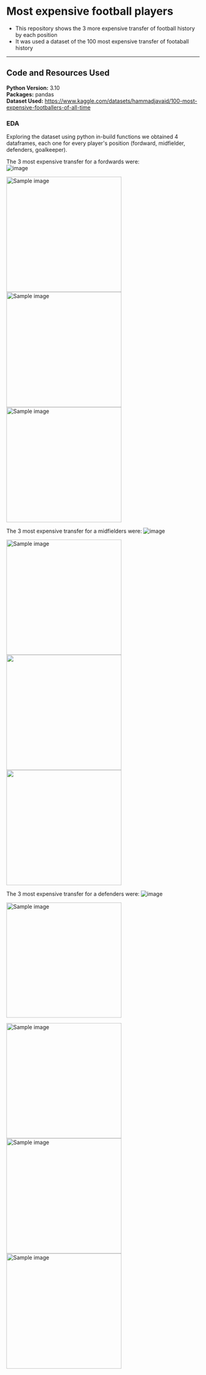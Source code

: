 # Most expensive football players
* This repository shows the 3 more expensive transfer of football history by each position
* It was used a dataset of the 100 most expensive transfer of footaball history

***
## Code and Resources Used

**Python Version:** 3.10  
**Packages:** pandas  
**Dataset Used:** https://www.kaggle.com/datasets/hammadjavaid/100-most-expensive-footballers-of-all-time    

### EDA

Exploring the dataset using python in-build functions we obtained 4 dataframes, each one for every player's position (fordward, midfielder, defenders, goalkeeper). 

The 3 most expensive transfer for a fordwards were:   
![image](https://github.com/OscarL7/Most_expensive_football_players/assets/141362532/7c90c4c5-f6a0-4197-af06-c06547ea88c2)

<img src="https://github.com/OscarL7/Most_expensive_football_players/assets/141362532/58899961-5996-4552-a882-e74555fd3f9f" alt="Sample image" width="300" height="300"> <img src="https://github.com/OscarL7/Most_expensive_football_players/assets/141362532/9659954d-8b7e-4d1e-ad3b-74cf4483e866" alt="Sample image" width="300" height="300"> <img src="https://github.com/OscarL7/Most_expensive_football_players/assets/141362532/60e87aa0-fbd2-4e17-bc27-f74dcd008ffe" alt="Sample image" width="300" height="300">

The 3 most expensive transfer for a midfielders were:
![image](https://github.com/OscarL7/Most_expensive_football_players/assets/141362532/e46500f4-918e-4bbb-a936-1aebf8fea3da)

<img src="https://github.com/OscarL7/Most_expensive_football_players/assets/141362532/adb06e02-c073-42b5-8207-4b02eabb40eb" alt="Sample image" width="300" height="300"> <img src="https://github.com/OscarL7/Most_expensive_football_players/assets/141362532/630a3b95-ccba-4c44-8285-2b2196afbc35" width="300" height="300"> <img src="https://github.com/OscarL7/Most_expensive_football_players/assets/141362532/d0075932-afc9-4dfa-8b6d-0cdaa7bb490b" width="300" height="300">

The 3 most expensive transfer for a defenders were:
![image](https://github.com/OscarL7/Most_expensive_football_players/assets/141362532/195c7737-ce72-4f1c-bbf1-664544617708)

<img src="" alt="Sample image" width="300" height="300">

<img src="https://github.com/OscarL7/Most_expensive_football_players/assets/141362532/11d10203-eb8c-484f-a2a3-0e324a2ca291" alt="Sample image" width="300" height="300"> <img src="https://github.com/OscarL7/Most_expensive_football_players/assets/141362532/6f8266ac-fa5a-458b-80a0-bd10af2f033d" alt="Sample image" width="300" height="300"> <img src="https://github.com/OscarL7/Most_expensive_football_players/assets/141362532/f1358458-c968-40f4-8ba4-1e0a676d479d" alt="Sample image" width="300" height="300">


 





